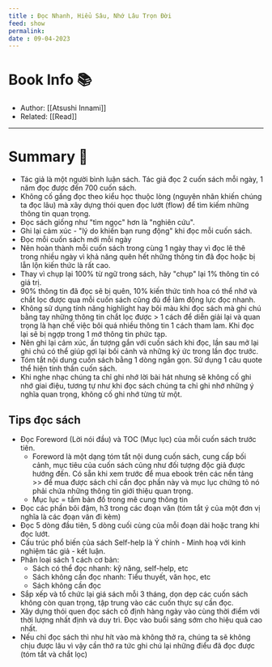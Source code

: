 ```yaml
---
title : Đọc Nhanh, Hiểu Sâu, Nhớ Lâu Trọn Đời
feed: show
permalink: 
date : 09-04-2023
---
```


# Book Info 📚
- Author: [[Atsushi Innami]]
- Related: [[Read]]

___

# Summary 💬
- Tác giả là một người bình luận sách. Tác giả đọc 2 cuốn sách mỗi ngày, 1 năm đọc được đến 700 cuốn sách.
- Không cố gắng đọc theo kiểu học thuộc lòng (nguyên nhân khiến chúng ta đọc lâu) mà xây dựng thói quen đọc lướt (flow) để tìm kiếm những thông tin quan trọng.
- Đọc sách giống như "tìm ngọc" hơn là "nghiên cứu".
- Ghi lại cảm xúc - "lý do khiến bạn rung động" khi đọc mỗi cuốn sách.
- Đọc mỗi cuốn sách mới mỗi ngày
- Nên hoàn thành mỗi cuốn sách trong cùng 1 ngày thay vì đọc lê thê trong nhiều ngày vì khả năng quên hết những thông tin đã đọc hoặc bị lẫn lộn kiến thức là rất cao.
- Thay vì chụp lại 100% từ ngữ trong sách, hãy "chụp" lại 1% thông tin có giá trị.
- 90% thông tin đã đọc sẽ bị quên, 10% kiến thức tinh hoa có thể nhớ và chắt lọc được qua mỗi cuốn sách cũng đủ để làm động lực đọc nhanh.
- Không sử dụng tính năng highlight hay bôi màu khi đọc sách mà ghi chú bằng tay những thông tin chắt lọc được > 1 cách để diễn giải lại và quan trọng là hạn chế việc bôi quá nhiều thông tin 1 cách tham lam. Khi đọc lại sẽ bị ngợp trong 1 mớ thông tin phức tạp.
- Nên ghi lại cảm xúc, ấn tượng gắn với cuốn sách khi đọc, lần sau mở lại ghi chú có thể giúp gợi lại bối cảnh và những ký ức trong lần đọc trước.
- Tóm tắt nội dung cuốn sách bằng 1 dòng ngắn gọn. Sử dụng 1 câu quote thể hiện tinh thần cuốn sách.
- Khi nghe nhạc chúng ta chỉ ghi nhớ lời bài hát nhưng sẽ không cố ghi nhớ giai điệu, tương tự như khi đọc sách chúng ta chỉ ghi nhớ những ý nghĩa quan trọng, không cố ghi nhớ từng từ một.
## Tips đọc sách
- Đọc Foreword (Lời nói đầu) và TOC (Mục lục) của mỗi cuốn sách trước tiên.
	- Foreword là một dạng tóm tắt nội dung cuốn sách, cung cấp bối cảnh, mục tiêu của cuốn sách cũng như đối tượng độc giả được hướng đến. Có sẵn khi xem trước để mua ebook trên các nền tảng >> để mua được sách chỉ cần đọc phần này và mục lục chứng tỏ nó phải chứa những thông tin giới thiệu quan trọng.
	- Mục lục = tấm bản đồ trong mê cung thông tin
- Đọc các phần bôi đậm, h3 trong các đoạn văn (tóm tắt ý của một đơn vị nghĩa là các đoạn văn đi kèm)
- Đọc 5 dòng đầu tiên, 5 dòng cuối cùng của mỗi đoạn dài hoặc trang khi đọc lướt.
- Cấu trúc phổ biến của sách Self-help là Ý chính - Minh hoạ với kinh nghiệm tác giả - kết luận.
- Phân loại sách 1 cách cơ bản:
	- Sách có thể đọc nhanh: kỹ năng, self-help, etc
	- Sách không cần đọc nhanh: Tiểu thuyết, văn học, etc
	- Sách không cần đọc
- Sắp xếp và tổ chức lại giá sách mỗi 3 tháng, dọn dẹp các cuốn sách không còn quan trọng, tập trung vào các cuốn thực sự cần đọc.
- Xây dựng thói quen đọc sách cố định hàng ngày vào cùng thời điểm với thời lượng nhất định và duy trì. Đọc vào buổi sáng sớm cho hiệu quả cao nhất. 
- Nếu chỉ đọc sách thì như hít vào mà không thở ra, chúng ta sẽ không chịu được lâu vì vậy cần thở ra tức ghi chú lại những điểu đã đọc được (tóm tắt và chắt lọc)

